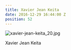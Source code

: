 ```yaml
---
title: Xavier Jean Keita
date: 2016-12-29 16:44:00 Z
position: 52
---
```


![xavier-jean-keita_20.jpg](/uploads/xavier-jean-keita_20.jpg)

Xavier Jean Keita